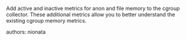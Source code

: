 Add active and inactive metrics for anon and file memory to the cgroup collector. These additional metrics allow you to better understand the existing cgroup memory metrics.

authors: nionata